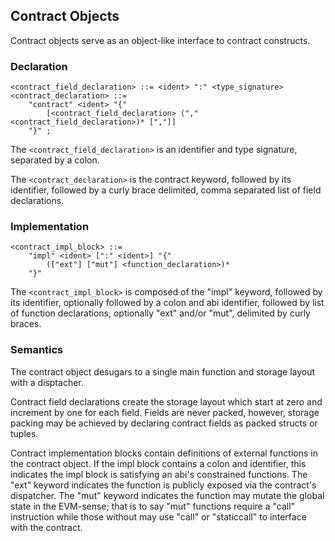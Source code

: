 ## Contract Objects

Contract objects serve as an object-like interface to contract constructs.

### Declaration

```ebnf
<contract_field_declaration> ::= <ident> ":" <type_signature>
<contract_declaration> ::=
    "contract" <ident> "{"
        [<contract_field_declaration> ("," <contract_field_declaration>)* [","]]
    "}" ;
```

The `<contract_field_declaration>` is an identifier and type signature, separated by a colon.

The `<contract_declaration>` is the contract keyword, followed by its identifier, followed by a
curly brace delimited, comma separated list of field declarations.

### Implementation

```ebnf
<contract_impl_block> ::=
    "impl" <ident> [":" <ident>] "{"
        (["ext"] ["mut"] <function_declaration>)*
    "}"
```

The `<contract_impl_block>` is composed of the "impl" keyword, followed by its identifier,
optionally followed by a colon and abi identifier, followed by list of function declarations,
optionally "ext" and/or "mut", delimited by curly braces.

### Semantics

The contract object desugars to a single main function and storage layout with a disptacher.

Contract field declarations create the storage layout which start at zero and increment by one for
each field. Fields are never packed, however, storage packing may be achieved by declaring contract
fields as packed structs or tuples.

Contract implementation blocks contain definitions of external functions in the contract object.
If the impl block contains a colon and identifier, this indicates the impl block is satisfying an
abi's constrained functions. The "ext" keyword indicates the function is publicly exposed via the
contract's dispatcher. The "mut" keyword indicates the function may mutate the global state in the
EVM-sense; that is to say "mut" functions require a "call" instruction while those without may use
"call" or "staticcall" to interface with the contract.
